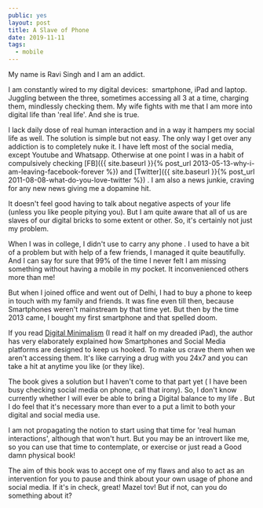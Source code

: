 ```yaml
---
public: yes
layout: post
title: A Slave of Phone
date: 2019-11-11
tags:
  - mobile
---
```


My name is Ravi Singh and I am an addict.

I am constantly wired to my digital devices:  smartphone, iPad and laptop. Juggling between the three, sometimes accessing all 3 at a time, charging them, mindlessly checking them. My wife fights with me that I am more into digital life than 'real life'. And she is true.

I lack daily dose of real human interaction and in a way it hampers my social life as well. The solution is simple but not easy. The only way I get over any addiction is to completely nuke it. I have left most of the social media, except Youtube and Whatsapp. Otherwise at one point I was in a habit of compulsively checking [FB]({{ site.baseurl }}{% post_url 2013-05-13-why-i-am-leaving-facebook-forever %}) and [Twitter]({{ site.baseurl }}{% post_url 2011-08-08-what-do-you-love-twitter %}) . I am also a news junkie, craving for any new news giving me a dopamine hit.

It doesn't feel good having to talk about negative aspects of your life (unless you like people pitying you). But I am quite aware that all of us are slaves of our digital bricks to some extent or other. So, it's certainly not just my problem. 

When I was in college, I didn't use to carry any phone . I used to have a bit of a problem but with help of a few friends, I managed it quite beautifully. And I can say for sure that 99% of the time I never felt I am missing something without having a mobile in my pocket. It inconvenienced others more than me!

But when I joined office and went out of Delhi, I had to buy a phone to keep in touch with my family and friends. It was fine even till then, because Smartphones weren't mainstream by that time yet. But then by the time 2013 came, I bought my first smartphone and that spelled doom.

If you read [Digital Minimalism](https://www.amazon.in/Digital-Minimalism-Choosing-Focused-Noisy/dp/0525536515) (I read it half on my dreaded iPad), the author has very elaborately explained how Smartphones and Social Media platforms are designed to keep us hooked. To make us crave them when we aren't accessing them. It's like carrying a drug with you 24x7 and you can take a hit at anytime you like (or they like).

The book gives a solution but I haven't come to that part yet ( I have been busy checking social media on phone, call that irony). So, I don't know currently whether I will ever be able to bring a Digital balance to my life . But I do feel that it's necessary more than ever to a put a limit to both your digital and social media use. 

I am not propagating the notion to start using that time for 'real human interactions', although that won't hurt. But you may be an introvert like me, so you can use that time to contemplate, or exercise or just read a Good damn physical book!

The aim of this book was to accept one of my flaws and also to act as an intervention for you to pause and think about your own usage of phone and social media. If it's in check, great! Mazel tov! But if not, can you do something about it?
